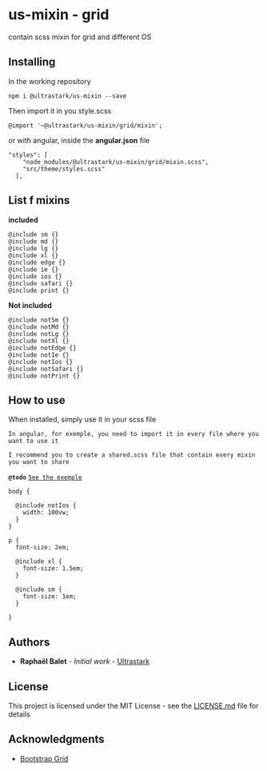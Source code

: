 # us-mixin - grid

contain scss mixin for grid and different OS

## Installing

In the working repository

```
npm i @ultrastark/us-mixin --save
```

Then import it in you style.scss

```
@import '~@ultrastark/us-mixin/grid/mixin';
```

or with angular, inside the **angular.json** file

```
"styles": [
    "node_modules/@ultrastark/us-mixin/grid/mixin.scss",
    "src/theme/styles.scss"
  ],
```

## List f mixins

**included**

```
@include sm {}
@include md {}
@include lg {}
@include xl {}
@include edge {}
@include ie {}
@include ios {}
@include safari {}
@include print {}
```

**Not included**

```
@include notSm {}
@include notMd {}
@include notLg {}
@include notXl {}
@include notEdge {}
@include notIe {}
@include notIos {}
@include notSafari {}
@include notPrint {}
```

## How to use

When installed, simply use it in your scss file

`In angular, for exemple, you need to import it in every file where you want to use it`

`I recommend you to create a shared.scss file that contain every mixin you want to share`

**`@todo`** [`See the exemple`](https://github.com/rbalet/us-mixin)

```
body {

  @include notIos {
    width: 100vw;
  }
}

p {
  font-size: 2em;

  @include xl {
    font-size: 1.5em;
  }

  @include sm {
    font-size: 1em;
  }

}
```

## Authors

- **Raphaël Balet** - _Initial work_ - [Ultrastark](https://ultrastark.ch)

## License

This project is licensed under the MIT License - see the [LICENSE.md](LICENSE.md) file for details

## Acknowledgments

- [Bootstrap Grid](https://getbootstrap.com/docs/4.0/layout/grid/)
